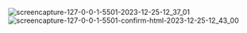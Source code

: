 ![screencapture-127-0-0-1-5501-2023-12-25-12_37_01](https://github.com/muhammad3016/Loan-Application/assets/136165752/92e6dfca-1351-4809-8d47-a7f32cd081d2)
![screencapture-127-0-0-1-5501-confirm-html-2023-12-25-12_43_00](https://github.com/muhammad3016/Loan-Application/assets/136165752/424c58e9-267b-4318-b7ad-4e98b5a89e8e)
